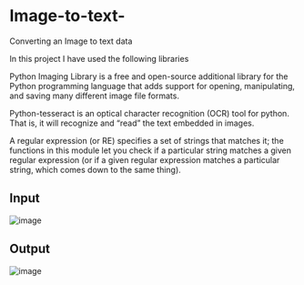 # Image-to-text-
Converting an Image to text data

In this project I have used the following libraries

Python Imaging Library is a free and open-source additional library for the Python programming language that adds support for opening, manipulating, and saving many different image file formats.

Python-tesseract is an optical character recognition (OCR) tool for python. That is, it will recognize and “read” the text embedded in images.

A regular expression (or RE) specifies a set of strings that matches it; the functions in this module let you check if a particular string matches a given regular expression (or if a given regular expression matches a particular string, which comes down to the same thing).

## Input
![image](https://user-images.githubusercontent.com/63282184/160824025-0c96686a-c2c6-4e20-b3e4-41ae06d69d95.png)

## Output
![image](https://user-images.githubusercontent.com/63282184/160824102-5320013e-273c-4741-8caa-990e7ab456e7.png)
